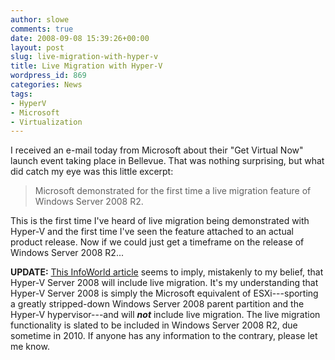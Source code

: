 ```yaml
---
author: slowe
comments: true
date: 2008-09-08 15:39:26+00:00
layout: post
slug: live-migration-with-hyper-v
title: Live Migration with Hyper-V
wordpress_id: 869
categories: News
tags:
- HyperV
- Microsoft
- Virtualization
---
```


I received an e-mail today from Microsoft about their "Get Virtual Now" launch event taking place in Bellevue. That was nothing surprising, but what did catch my eye was this little excerpt:

>Microsoft demonstrated for the first time a live migration feature of Windows Server 2008 R2.

This is the first time I've heard of live migration being demonstrated with Hyper-V and the first time I've seen the feature attached to an actual product release. Now if we could just get a timeframe on the release of Windows Server 2008 R2...

**UPDATE:** [This InfoWorld article](http://www.infoworld.com/article/08/09/08/Microsoft_to_give_away_upgraded_HyperV_software_1.html) seems to imply, mistakenly to my belief, that Hyper-V Server 2008 will include live migration. It's my understanding that Hyper-V Server 2008 is simply the Microsoft equivalent of ESXi---sporting a greatly stripped-down Windows Server 2008 parent partition and the Hyper-V hypervisor---and will **_not_** include live migration. The live migration functionality is slated to be included in Windows Server 2008 R2, due sometime in 2010. If anyone has any information to the contrary, please let me know.
